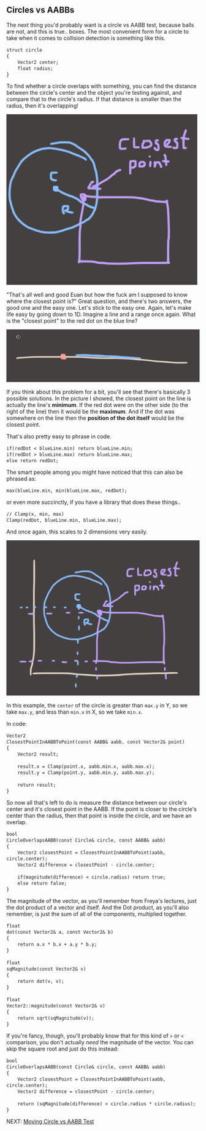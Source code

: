 ## Circles vs AABBs

The next thing you'd probably want is a circle vs AABB test, because balls are not, and this is true.. boxes. The most convenient form for a circle to take when it comes to collision detection is something like this.

```
struct circle
{
	Vector2 center;
	float radius;
}
```

To find whether a circle overlaps with something, you can find the distance between the circle's center and the object you're testing against, and compare that to the circle's radius. If that distance is smaller than the radius, then it's overlapping!

![](img/circle_1.png)

"That's all well and good Euan but how the fuck am I supposed to know where the closest point is?" Great question, and there's two answers, the good one and the easy one. Let's stick to the easy one. Again, let's make life easy by going down to 1D. Imagine a line and a range once again. What is the "closest point" to the red dot on the blue line?

![](img/circle_2.png)

If you think about this problem for a bit, you'll see that there's basically 3 possible solutions. In the picture I showed, the closest point on the line is actually the line's **minimum**. If the red dot were on the other side (to the right of the line) then it would be the **maximum**. And if the dot was somewhere on the line then the **position of the dot itself** would be the closest point.

That's also pretty easy to phrase in code.

```
if(redDot < blueLine.min) return blueLine.min;
if(redDot > blueLine.max) return blueLine.max;
else return redDot;
```

The smart people among you might have noticed that this can also be phrased as:

```
max(blueLine.min, min(blueLine.max, redDot);
```

or even more succinctly, if you have a library that does these things..
```
// Clamp(x, min, max)
Clamp(redDot, blueLine.min, blueLine.max);
```

And once again, this scales to 2 dimensions very easily.

![](img/circle_3.png)

In this example, the `center` of the circle is greater than `max.y` in Y, so we take `max.y`, and less than `min.x` in X, so we take `min.x`.

In code:

```
Vector2
ClosestPointInAABBToPoint(const AABB& aabb, const Vector2& point)
{
	Vector2 result;

	result.x = Clamp(point.x, aabb.min.x, aabb.max.x);
	result.y = Clamp(point.y, aabb.min.y, aabb.max.y);

	return result;
}
```

So now all that's left to do is measure the distance between our circle's center and it's closest point in the AABB. If the point is closer to the circle's center than the radius, then that point is inside the circle, and we have an overlap.

```
bool
CircleOverlapsAABB(const Circle& circle, const AABB& aabb)
{
	Vector2 closestPoint = ClosestPointInAABBToPoint(aabb, circle.center);
	Vector2 difference = closestPoint - circle.center;

	if(magnitude(difference) < circle.radius) return true;
	else return false;
}
```

The magnitude of the vector, as you'll remember from Freya's lectures, just the dot product of a vector and itself. And the Dot product, as you'll also remember, is just the sum of all of the components, multiplied together.

```
float
dot(const Vector2& a, const Vector2& b)
{
	return a.x * b.x + a.y * b.y;
}

float
sqMagnitude(const Vector2& v)
{
	return dot(v, v);
}

float
Vector2::magnitude(const Vector2& v)
{
	return sqrt(sqMagnitude(v));
}
```

If you're fancy, though, you'll probably know that for this kind of `>` or `<` comparison, you don't actually *need* the magnitude of the vector. You can skip the square root and just do this instead: 

```
bool
CircleOverlapsAABB(const Circle& circle, const AABB& aabb)
{
	Vector2 closestPoint = ClosestPointInAABBToPoint(aabb, circle.center);
	Vector2 difference = closestPoint - circle.center;

	return (sqMagnitude(difference) < circle.radius * circle.radius);
}
```

NEXT: [Moving Circle vs AABB Test](3.md)

